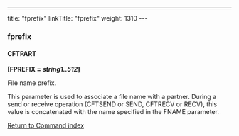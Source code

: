 ---
title: "fprefix"
linkTitle: "fprefix"
weight: 1310
--- <span id="fprefix"></span>

### fprefix

#### CFTPART

**[FPREFIX = *string1..512*]**

File name prefix.

This parameter is used to associate a file name with a partner. During
a send or receive operation (CFTSEND or SEND, CFTRECV or RECV), this value
is concatenated with the name specified in the FNAME parameter.

[Return to Command index](../../)
